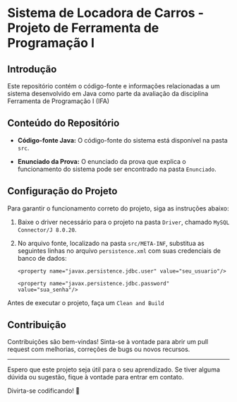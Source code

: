 # Sistema de Locadora de Carros - Projeto de Ferramenta de Programação I

## Introdução

Este repositório contém o código-fonte e informações relacionadas a um sistema desenvolvido em Java como parte da avaliação da disciplina Ferramenta de Programação I (IFA)

## Conteúdo do Repositório

- **Código-fonte Java:** O código-fonte do sistema está disponível na pasta `src`.

- **Enunciado da Prova:** O enunciado da prova que explica o funcionamento do sistema pode ser encontrado na pasta `Enunciado`.

## Configuração do Projeto

Para garantir o funcionamento correto do projeto, siga as instruções abaixo:

1. Baixe o driver necessário para o projeto na pasta `Driver`, chamado `MySQL Connector/J 8.0.20`.

2. No arquivo fonte, localizado na pasta `src/META-INF`, substitua as seguintes linhas no arquivo `persistence.xml` com suas credenciais de banco de dados:

   `<property name="javax.persistence.jdbc.user" value="seu_usuario"/>`
   
   `<property name="javax.persistence.jdbc.password" value="sua_senha"/>`

Antes de executar o projeto, faça um `Clean and Build`

## Contribuição

Contribuições são bem-vindas! Sinta-se à vontade para abrir um pull request com melhorias, correções de bugs ou novos recursos.

---

Espero que este projeto seja útil para o seu aprendizado. Se tiver alguma dúvida ou sugestão, fique à vontade para entrar em contato.

Divirta-se codificando! 🚀

